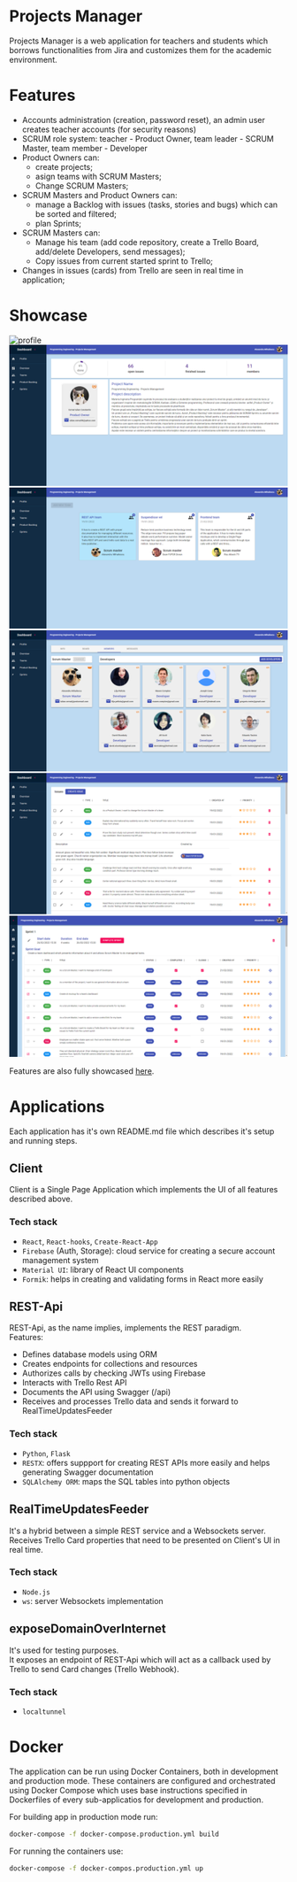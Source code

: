 # Projects Manager

Projects Manager is a web application for teachers and students which borrows functionalities from Jira and customizes them for the academic environment.

# Features

-   Accounts administration (creation, password reset), an admin user creates teacher accounts (for security reasons)
-   SCRUM role system: teacher - Product Owner, team leader - SCRUM Master, team member - Developer
-   Product Owners can:
    -   create projects;
    -   asign teams with SCRUM Masters;
    -   Change SCRUM Masters;
-   SCRUM Masters and Product Owners can:
    -   manage a Backlog with issues (tasks, stories and bugs) which can be sorted and filtered;
    -   plan Sprints;
-   SCRUM Masters can:
    -   Manage his team (add code repository, create a Trello Board, add/delete Developers, send messages);
    -   Copy issues from current started sprint to Trello;
-   Changes in issues (cards) from Trello are seen in real time in application;

# Showcase

![profile](ShowcaseImages/profile.gif)
![overview](ShowcaseImages/overview.png)
![teams](ShowcaseImages/teams.png)
![team members](ShowcaseImages/teamMembers.png)
![backlog](ShowcaseImages/backlog.png)
![sprints](ShowcaseImages/sprints.png)

Features are also fully showcased [here](https://youtu.be/).

# Applications

Each application has it's own README.md file which describes it's setup and running steps.

## Client

Client is a Single Page Application which implements the UI of all features described above.

### Tech stack

-   `React`, `React-hooks`, `Create-React-App`
-   `Firebase` (Auth, Storage): cloud service for creating a secure account management system
-   `Material UI`: library of React UI components
-   `Formik`: helps in creating and validating forms in React more easily

## REST-Api

REST-Api, as the name implies, implements the REST paradigm.\
Features:

-   Defines database models using ORM
-   Creates endpoints for collections and resources
-   Authorizes calls by checking JWTs using Firebase
-   Interacts with Trello Rest API
-   Documents the API using Swagger (/api)
-   Receives and processes Trello data and sends it forward to RealTimeUpdatesFeeder

### Tech stack

-   `Python`, `Flask`
-   `RESTX`: offers suppport for creating REST APIs more easily and helps generating Swagger documentation
-   `SQLAlchemy ORM`: maps the SQL tables into python objects

## RealTimeUpdatesFeeder

It's a hybrid between a simple REST service and a Websockets server.
Receives Trello Card properties that need to be presented on Client's UI in real time.

### Tech stack

-   `Node.js`
-   `ws`: server Websockets implementation

## exposeDomainOverInternet

It's used for testing purposes. \
It exposes an endpoint of REST-Api which will act as a callback used by Trello to send Card changes (Trello Webhook).

### Tech stack

-   `localtunnel`

# Docker

The application can be run using Docker Containers, both in development and production mode.
These containers are configured and orchestrated using Docker Compose which uses base instructions
specified in Dockerfiles of every sub-applicatios for development and production.

For building app in production mode run:

```sh
docker-compose -f docker-compose.production.yml build
```

For running the containers use:

```sh
docker-compose -f docker-compos.production.yml up
```
